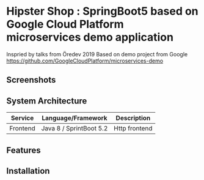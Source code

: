 # Hipster Shop : SpringBoot5 based on Google Cloud Platform microservices demo application

Inspried by talks from Öredev 2019
Based on demo project from Google https://github.com/GoogleCloudPlatform/microservices-demo

## Screenshots

## System Architecture

| Service | Language/Framework | Description |
|---------|--------------------|-------------|
|Frontend| Java 8 / SprintBoot 5.2 | Http frontend |

## Features

## Installation
